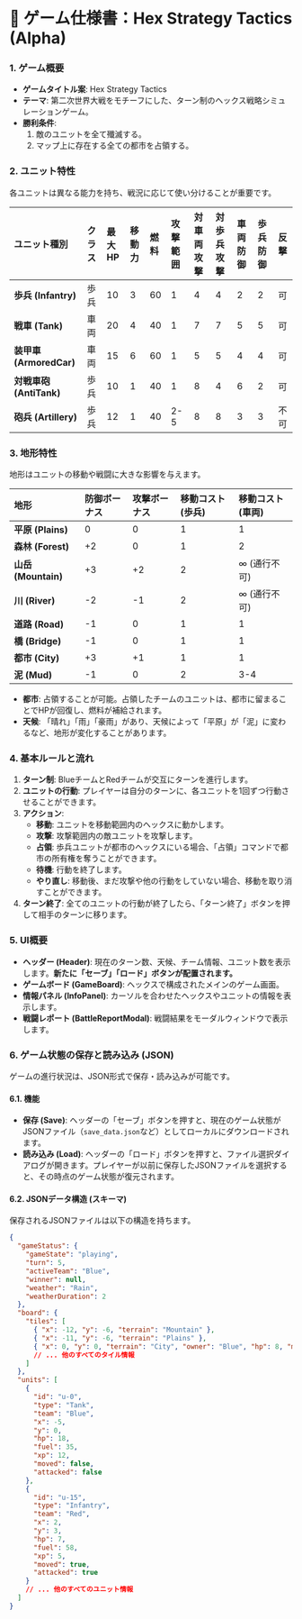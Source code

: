 # 🎨 ゲーム仕様書：Hex Strategy Tactics (Alpha)

### 1. ゲーム概要
* **ゲームタイトル案**: Hex Strategy Tactics
* **テーマ**: 第二次世界大戦をモチーフにした、ターン制のヘックス戦略シミュレーションゲーム。
* **勝利条件**: 
    1. 敵のユニットを全て殲滅する。
    2. マップ上に存在する全ての都市を占領する。

### 2. ユニット特性
各ユニットは異なる能力を持ち、戦況に応じて使い分けることが重要です。

| ユニット種別 | クラス | 最大HP | 移動力 | 燃料 | 攻撃範囲 | 対車両攻撃 | 対歩兵攻撃 | 車両防御 | 歩兵防御 | 反撃 |
| :--- | :--- | :--- | :--- | :--- | :--- | :--- | :--- | :--- | :--- | :--- |
| **歩兵 (Infantry)** | 歩兵 | 10 | 3 | 60 | 1 | 4 | 4 | 2 | 2 | 可 |
| **戦車 (Tank)** | 車両 | 20 | 4 | 40 | 1 | 7 | 7 | 5 | 5 | 可 |
| **装甲車 (ArmoredCar)** | 車両 | 15 | 6 | 60 | 1 | 5 | 5 | 4 | 4 | 可 |
| **対戦車砲 (AntiTank)** | 歩兵 | 10 | 1 | 40 | 1 | 8 | 4 | 6 | 2 | 可 |
| **砲兵 (Artillery)** | 歩兵 | 12 | 1 | 40 | 2-5 | 8 | 8 | 3 | 3 | 不可 |

### 3. 地形特性
地形はユニットの移動や戦闘に大きな影響を与えます。

| 地形 | 防御ボーナス | 攻撃ボーナス | 移動コスト(歩兵) | 移動コスト(車両) |
| :--- | :--- | :--- | :--- | :--- |
| **平原 (Plains)** | 0 | 0 | 1 | 1 |
| **森林 (Forest)** | +2 | 0 | 1 | 2 |
| **山岳 (Mountain)** | +3 | +2 | 2 | ∞ (通行不可) |
| **川 (River)** | -2 | -1 | 2 | ∞ (通行不可) |
| **道路 (Road)** | -1 | 0 | 1 | 1 |
| **橋 (Bridge)** | -1 | 0 | 1 | 1 |
| **都市 (City)** | +3 | +1 | 1 | 1 |
| **泥 (Mud)** | -1 | 0 | 2 | 3-4 |

* **都市**: 占領することが可能。占領したチームのユニットは、都市に留まることでHPが回復し、燃料が補給されます。
* **天候**: 「晴れ」「雨」「豪雨」があり、天候によって「平原」が「泥」に変わるなど、地形が変化することがあります。

### 4. 基本ルールと流れ
1.  **ターン制**: BlueチームとRedチームが交互にターンを進行します。
2.  **ユニットの行動**: プレイヤーは自分のターンに、各ユニットを1回ずつ行動させることができます。
3.  **アクション**: 
    * **移動**: ユニットを移動範囲内のヘックスに動かします。
    * **攻撃**: 攻撃範囲内の敵ユニットを攻撃します。
    * **占領**: 歩兵ユニットが都市のヘックスにいる場合、「占領」コマンドで都市の所有権を奪うことができます。
    * **待機**: 行動を終了します。
    * **やり直し**: 移動後、まだ攻撃や他の行動をしていない場合、移動を取り消すことができます。
4.  **ターン終了**: 全てのユニットの行動が終了したら、「ターン終了」ボタンを押して相手のターンに移ります。

### 5. UI概要
*   **ヘッダー (Header)**: 現在のターン数、天候、チーム情報、ユニット数を表示します。**新たに「セーブ」「ロード」ボタンが配置されます。**
*   **ゲームボード (GameBoard)**: ヘックスで構成されたメインのゲーム画面。
*   **情報パネル (InfoPanel)**: カーソルを合わせたヘックスやユニットの情報を表示します。
*   **戦闘レポート (BattleReportModal)**: 戦闘結果をモーダルウィンドウで表示します。

### 6. ゲーム状態の保存と読み込み (JSON)
ゲームの進行状況は、JSON形式で保存・読み込みが可能です。

#### 6.1. 機能
*   **保存 (Save)**: ヘッダーの「セーブ」ボタンを押すと、現在のゲーム状態がJSONファイル（`save_data.json`など）としてローカルにダウンロードされます。
*   **読み込み (Load)**: ヘッダーの「ロード」ボタンを押すと、ファイル選択ダイアログが開きます。プレイヤーが以前に保存したJSONファイルを選択すると、その時点のゲーム状態が復元されます。

#### 6.2. JSONデータ構造 (スキーマ)
保存されるJSONファイルは以下の構造を持ちます。

```json
{
  "gameStatus": {
    "gameState": "playing",
    "turn": 5,
    "activeTeam": "Blue",
    "winner": null,
    "weather": "Rain",
    "weatherDuration": 2
  },
  "board": {
    "tiles": [
      { "x": -12, "y": -6, "terrain": "Mountain" },
      { "x": -11, "y": -6, "terrain": "Plains" },
      { "x": 0, "y": 0, "terrain": "City", "owner": "Blue", "hp": 8, "maxHp": 10 }
      // ... 他のすべてのタイル情報
    ]
  },
  "units": [
    {
      "id": "u-0",
      "type": "Tank",
      "team": "Blue",
      "x": -5,
      "y": 0,
      "hp": 18,
      "fuel": 35,
      "xp": 12,
      "moved": false,
      "attacked": false
    },
    {
      "id": "u-15",
      "type": "Infantry",
      "team": "Red",
      "x": 2,
      "y": 3,
      "hp": 7,
      "fuel": 58,
      "xp": 5,
      "moved": true,
      "attacked": true
    }
    // ... 他のすべてのユニット情報
  ]
}
```
